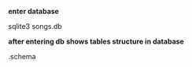 
**enter database**

sqlite3 songs.db

**after entering db**
**shows tables structure in database**

.schema 




